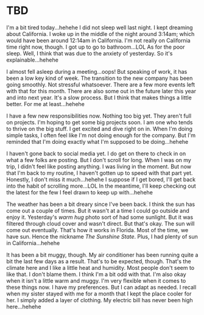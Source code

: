 # TBD

I'm a bit tired today...hehehe I did not sleep well last night. I kept dreaming about California. I woke up in the middle of the night around 3:14am; which would have been around 12:14am in California. I'm not really on California time right now, though. I got up to go to bathroom...LOL As for the poor sleep. Well, I think that was due to the anxiety of yesterday. So it's explainable...hehehe

I almost fell asleep during a meeting...oops! But speaking of work, it has been a low key kind of week. The transition to the new company has been going smoothly. Not stressful whatsoever. There are a few more events left with that for this month. There are also some out in the future later this year and into next year. It's a slow process. But I think that makes things a little better. For me at least...hehehe

I have a few new responsibilities now. Nothing too big yet. They aren't full on projects. I'm hoping to get some big projects soon. I am one who tends to thrive on the big stuff. I get excited and dive right on in. When I'm doing simple tasks, I often feel like I'm not doing enough for the company. But I'm reminded that I'm doing exactly what I'm supposed to be doing...hehehe

I haven't gone back to social media yet. I do get on there to check in on what a few folks are posting. But I don't scroll for long. When I was on my trip, I didn't feel like posting anything. I was living in the moment. But now that I'm back to my routine, I haven't gotten up to speed with that part yet. Honestly, I don't miss it much...hehehe I suppose if I get bored, I'll get back into the habit of scrolling more...LOL In the meantime, I'll keep checking out the latest for the few I feel drawn to keep up with...hehehe

The weather has been a bit dreary since I've been back. I think the sun has come out a couple of times. But it wasn't at a time I could go outside and enjoy it. Yesterday's *warm hug* photo sort of had some sunlight. But it was filtered through cloud cover and wasn't direct. But that's okay. The sun will come out eventually. That's how it works in Florida. Most of the time, we have sun. Hence the nickname *The Sunshine State*. Plus, I had plenty of sun in California...hehehe

It has been a bit muggy, though. My air conditioner has been running quite a bit the last few days as a result. That's to be expected, though. That's the climate here and I like a little heat and humidity. Most people don't seem to like that. I don't blame them. I think I'm a bit odd with that. I'm also okay when it isn't a little warm and muggy. I'm very flexible when it comes to these things now. I have my preferences. But I can adapt as needed. I recall when my sister stayed with me for a month that I kept the place cooler for her. I simply added a layer of clothing. My electric bill has never been high here...hehehe